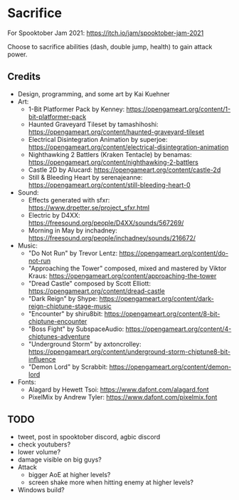 # Sacrifice

For Spooktober Jam 2021: https://itch.io/jam/spooktober-jam-2021

Choose to sacrifice abilities (dash, double jump, health) to gain attack power.

## Credits

- Design, programming, and some art by Kai Kuehner
- Art:
	- 1-Bit Platformer Pack by Kenney: https://opengameart.org/content/1-bit-platformer-pack
	- Haunted Graveyard Tileset by tamashihoshi: https://opengameart.org/content/haunted-graveyard-tileset
	- Electrical Disintegration Animation by superjoe: https://opengameart.org/content/electrical-disintegration-animation
	- Nighthawking 2 Battlers (Kraken Tentacle) by benamas: https://opengameart.org/content/nighthawking-2-battlers
	- Castle 2D by Alucard: https://opengameart.org/content/castle-2d
	- Still & Bleeding Heart by serenajeanne: https://opengameart.org/content/still-bleeding-heart-0
- Sound:
	- Effects generated with sfxr: https://www.drpetter.se/project_sfxr.html
	- Electric by D4XX: https://freesound.org/people/D4XX/sounds/567269/
	- Morning in May by inchadney: https://freesound.org/people/inchadney/sounds/216672/
- Music:
	- "Do Not Run" by Trevor Lentz: https://opengameart.org/content/do-not-run
	- "Approaching the Tower" composed, mixed and mastered by Viktor Kraus: https://opengameart.org/content/approaching-the-tower
	- "Dread Castle" composed by Scott Elliott: https://opengameart.org/content/dread-castle
	- "Dark Reign" by Shype: https://opengameart.org/content/dark-reign-chiptune-stage-music
	- "Encounter" by shiru8bit: https://opengameart.org/content/8-bit-chiptune-encounter
	- "Boss Fight" by SubspaceAudio: https://opengameart.org/content/4-chiptunes-adventure
	- "Underground Storm" by axtoncrolley: https://opengameart.org/content/underground-storm-chiptune8-bit-influence
	- "Demon Lord" by Scrabbit: https://opengameart.org/content/demon-lord
- Fonts:
	- Alagard by Hewett Tsoi: https://www.dafont.com/alagard.font
	- PixelMix by Andrew Tyler: https://www.dafont.com/pixelmix.font

## TODO

- tweet, post in spooktober discord, agbic discord
- check youtubers?
- lower volume?
- damage visible on big guys?
- Attack
	- bigger AoE at higher levels?
	- screen shake more when hitting enemy at higher levels?
- Windows build?